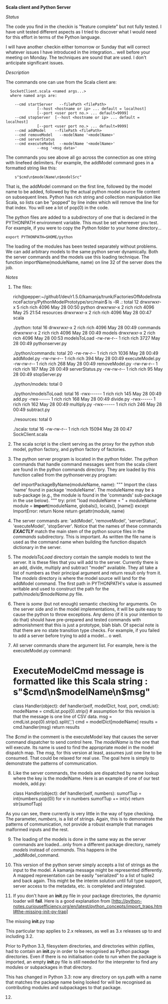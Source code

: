 **Scala client and Python Server**

_Status_

The code you find in the checkin is "feature complete" but not fully tested.  I have unit tested different aspects as I tried to discover what I would need for this effort in terms of the Python language.  

I will have another checkin either tomorrow or Sunday that will correct whatever issues I have introduced in the integration... well before your meeting on Monday.  The techniques are sound that are used.  I don't anticipate significant issues.

_Description_

The commands one can use from the Scala client are:

	  SocketClient.scala <named args...> 
	  where named args are:

	    --cmd startServer   --filePath <filePath> 
	              [--host <hostname or ip> ... default = localhost]
	              [--port <user port no.> ... default=9999]
	    --cmd stopServer  [--host <hostname or ip> ... default = localhost] 
	              [--port <user port no.> ... default=9999]
	    --cmd addModel    --filePath <filePath>
	    --cmd removeModel   --modelName '<modelName>'
	    --cmd serverStatus
	    --cmd executeModel  --modelName '<modelName>' 
	              --msg '<msg data>'

The commands you see above all go across the connection as one string with linefeed delimiters.  For example, the addModel command goes in a formatted string like this:

		s"$cmd\n$modelName\n$modelSrc"

That is, the addModel command on the first line, followed by the model name to be added, followed by the actual python model source file content on subsequent lines.  Python has rich string and collection manipulation like Scala, so lists can be "popped" by line index which will remove the line for that index.  You will see a lot of pop(0) in the code.

The python files are added to a subdirectory of one that is declared in the PYTHONPATH environment variable.  This must be set whereever you test.  For example, if you were to copy the Python folder to your home directory...

	export PYTHONPATH=$HOME/python

The loading of the modules has been tested separately without problems.  We can add arbitrary models to the same python server dynamically.  Both the server commands and the models use this loading technique.  The function importName(moduleName, name) on line 32 of the server does the job.

_Notes_

1) The files:

	rich@pepper:~/github1/dev/r1.5.0/kamanja/trunk/FactoriesOfModelInstanceFactory/PythonModelPrototype/src/main$ ls -lR
	.:
	total 12
	drwxrwxr-x 5 rich rich 4096 May 28 00:50 python
	drwxrwxr-x 2 rich rich 4096 May 25 21:54 resources
	drwxrwxr-x 2 rich rich 4096 May 28 00:47 scala

	./python:
	total 16
	drwxrwxr-x 2 rich rich 4096 May 28 00:49 commands
	drwxrwxr-x 2 rich rich 4096 May 28 00:49 models
	drwxrwxr-x 2 rich rich 4096 May 28 00:53 modelsToLoad
	-rw-rw-r-- 1 rich rich 3727 May 28 00:49 pythonserver.py

	./python/commands:
	total 20
	-rw-rw-r-- 1 rich rich 1036 May 28 00:49 addModel.py
	-rw-rw-r-- 1 rich rich  394 May 28 00:49 executeModel.py
	-rw-rw-r-- 1 rich rich  268 May 28 00:49 removeModel.py
	-rw-rw-r-- 1 rich rich  187 May 28 00:49 serverStatus.py
	-rw-rw-r-- 1 rich rich   95 May 28 00:49 stopServer.py

	./python/models:
	total 0

	./python/modelsToLoad:
	total 16
	-rwx------ 1 rich rich 145 May 28 00:49 add.py
	-rwx------ 1 rich rich 168 May 28 00:49 divide.py
	-rwx------ 1 rich rich 162 May 28 00:49 multiply.py
	-rwx------ 1 rich rich 246 May 28 00:49 subtract.py

	./resources:
	total 0

	./scala:
	total 16
	-rw-rw-r-- 1 rich rich 15094 May 28 00:47 SockClient.scala

2) The scala script is the client serving as the proxy for the python stub model, python factory, and python factory of factories.

3) The python server program is located in the python folder.  The python commands that handle command messages sent from the scala client are found in the python commands directory.  They are loaded by this function called from the pythonserver.py program:

	def importPackageByName(moduleName, name):
		"""
		Import the class 'name' found in package 'moduleName'.  The moduleName
		may be a sub-package (e.g., the module is found in the 'commands' 
		sub-package in the use below).
		"""
		try:
			print "load moduleName = " + moduleName 
			module = __import__(moduleName, globals(), locals(), [name])
		except ImportError:
			return None
		return getattr(module, name)

4) The server commands are: 'addModel', 'removeModel', 'serverStatus', 'executeModel', 'stopServer'.  Notice that the names of these commands _**EXACTLY**_ match the main stem of the python source files in the _commands_ subdirectory.  This is important.  As written the file name is used as the command name when building the function dispatch dictionary in the server.

5) The _modelsToLoad_ directory contain the sample models to test the server.  It is these files that you will add to the server.  Currently there is an add, divide, multiply and subtract "model" available.  They all take a list of numbers as their principal argument and return result only from it.  The _models_ directory is where the model source will land for the addModel command.  The first path in PYTHONPATH's value is assumed writable and used to construct the path for the path/_models/$modelName_.py file.

6) There is _some_ (but not enough) semantic checking for arguments.  On the server side and in the model implementations, it will be quite easy to cause the python to throw exceptions.  Any demo (if it is your intention to do that) should have pre-prepared and tested commands with admonishment that this is just a prototype, blah blah.  Of special note is that there are no state transition type checks.  For example, if you failed to add a server before trying to add a model... o well.

7) All server commands share the argument list. For example, here is the executeModel.py command:

	# ExecuteModelCmd message is formatted like this Scala string : s"$cmd\n$modelName\n$msg"
	class Handler(object): 
		def handler(self, modelDict, host, port, cmdList):
			modelName = cmdList.pop(0).strip()
			# assumption for this revision is that the message is one line of CSV data.
			msg = cmdList.pop(0).strip().split(',')
			cmd = modelDict[modelName]
			results = cmd.handler(msg)
			return results

The _$cmd_ in the comment is the executeModel key that causes the server command dispatcher to send control here.  The _modelName_ is the one that will execute.  Its name is used to find the appropriate model in the model dispatch map.  The _msg_, for this version at least, assumes just one line to be consumed.  That could be relaxed for real use.  The goal here is simply to demonstrate the patterns of communication.

8) Like the server commands, the models are dispatched by name lookup where the key is the modelName.  Here is an example of one of our test models, add.py:

	class Handler(object): 
		def handler(self, numbers):
			sumofTup = int(numbers.pop(0))
			for v in numbers
				sumofTup += int(v)
			return str(sumofTup)

As you can see, there currently is very little in the way of type checking.  The parameter, _numbers_, is a list of strings.  Again, this is to demonstrate the patterns of communication, not provide a robust example that manages malformed inputs and the rest.

9) The loading of the models is done in the same way as the server commands are loaded...only from a different package directory, namely _models_ instead of _commands_.  This happens in the _addModel_command.

10) This version of the python server simply accepts a list of strings as the input to the model.  A kamanja message might be represented differently.  A mapped representation can be easily "serialized" to a list of tuple2 and back again.  This might be the interim solution until full type support, server access to the metadata, etc. is completed and integrated.

11) If you don't have an __init__.py file in your package directories, the dynamic loader will __fail__.  Here is a good explanation from [http://python-notes.curiousefficiency.org/en/latest/python_concepts/import_traps.html#the-missing-init-py-trap]

The missing __init__.py trap

This particular trap applies to 2.x releases, as well as 3.x releases up to and including 3.2.

Prior to Python 3.3, filesystem directories, and directories within zipfiles, had to contain an __init__.py in order to be recognised as Python package directories. Even if there is no initialisation code to run when the package is imported, an empty __init__.py file is still needed for the interpreter to find any modules or subpackages in that directory.

This has changed in Python 3.3: now any directory on sys.path with a name that matches the package name being looked for will be recognised as contributing modules and subpackages to that package.

12) 